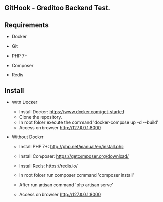 ## GitHook - Greditoo Backend Test.

## Requirements
 - Docker
 - Git
 
 - PHP 7+
 - Composer
 - Redis

## Install

 - With Docker
   - Install Docker: https://www.docker.com/get-started
   - Clone the repository.
   - In root folder execute the command 'docker-compose up -d --build'
   - Access on browser http://127.0.0.1:8000
    
 - Without Docker
   - Install PHP 7+: http://php.net/manual/en/install.php
   - Install Composer: https://getcomposer.org/download/
   - Install Redis: https://redis.io/
    
   - In root folder run composer command 'composer install'
   - After run artisan command 'php artisan serve'
   - Access on browser http://127.0.0.1:8000
